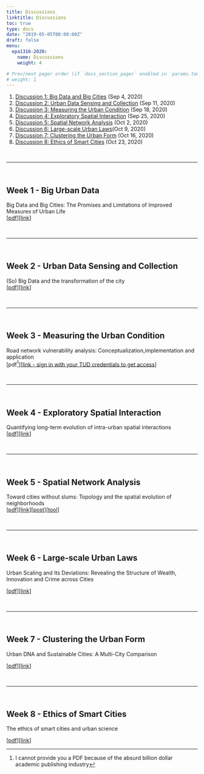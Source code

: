 ```yaml
---
title: Discussions
linktitle: Discussions
toc: true
type: docs
date: "2019-05-05T00:00:00Z"
draft: false
menu:
  epa1316-2020:
    name: Discussions
    weight: 4

# Prev/next pager order (if `docs_section_pager` enabled in `params.toml`)
# weight: 1
---
```


1. [Discussion 1: Big Data and Big Cities](#week-1---big-urban-data) (Sep 4, 2020)
2. [Discussion 2: Urban Data Sensing and Collection](#week-2---urban-data-sensing-and-collection) (Sep 11, 2020)
3. [Discussion 3: Measuring the Urban Condition](#week-3---measuring-the-urban-condition) (Sep 18, 2020)
4. [Discussion 4: Exploratory Spatial Interaction](#week-4---exploratory-spatial-interaction) (Sep 25, 2020)
5. [Discussion 5: Spatial Network Analysis](#week-5---spatial-network-analysis) (Oct 2, 2020)
6. [Discussion 6: Large-scale Urban Laws](#week-6---large-scale-urban-laws)(Oct 9, 2020)
7. [Discussion 7: Clustering the Urban Form](#week-7---clustering-the-urban-form) (Oct 16, 2020)
8. [Discussion 8: Ethics of Smart Cities](#week-8---ethics-of-smart-cities) (Oct 23, 2020)

<br/>

***
<br/>

## Week 1 - Big Urban Data

Big Data and Big Cities: The Promises and Limitations of Improved Measures of Urban Life
<br/>
[[pdf](../discussions/week1.pdf)][[link](https://onlinelibrary.wiley.com/doi/abs/10.1111/ecin.12364)]

<br/>

***
<br/>

## Week 2 - Urban Data Sensing and Collection

(So) Big Data and the transformation of the city
<br/>
[[pdf](../discussions/week2.pdf)][[link](https://link.springer.com/article/10.1007/s41060-020-00207-3)]

<br/>

***
<br/>

## Week 3 - Measuring the Urban Condition

Road network vulnerability analysis: Conceptualization,implementation and application
<br/>
[pdf[^1]][[link - sign in with your TUD credentials to get access](https://www.sciencedirect.com/science/article/pii/S0198971514000192)]

[^1]: I cannot provide you a PDF because of the absurd billion dollar academic publishing industry

<br/>

***
<br/>

## Week 4 - Exploratory Spatial Interaction

Quantifying long-term evolution of intra-urban spatial interactions
<br/>
[[pdf](../discussions/week4.pdf)][[link](https://royalsocietypublishing.org/doi/full/10.1098/rsif.2014.1089)]

<br/>

***
<br/>

## Week 5 - Spatial Network Analysis

Toward cities without slums: Topology and the spatial evolution of neighborhoods
<br/>
[[pdf](../discussions/week5.pdf)][[link](https://advances.sciencemag.org/content/4/8/eaar4644)][[post](https://miurban.uchicago.edu/2019/11/14/millionneighborhoodsmap/)][[tool](https://millionneighborhoods.org/#2/8.84/17.54)]

<br/>

***
<br/>

## Week 6 - Large-scale Urban Laws

Urban Scaling and Its Deviations: Revealing the Structure of Wealth, Innovation and Crime across Cities

[[pdf](../discussions/week6.pdf)][[link](https://journals.plos.org/plosone/article?id=10.1371/journal.pone.0013541)]

<br/>

***
<br/>

## Week 7 - Clustering the Urban Form

Urban DNA and Sustainable Cities: A Multi-City Comparison

[[pdf](../discussions/week7.pdf)][[link](https://www.frontiersin.org/articles/10.3389/fenvs.2019.00004/full)]

<br/>

***
<br/>

## Week 8 - Ethics of Smart Cities

The ethics of smart cities and urban science

[[pdf](../discussions/week8.pdf)][[link](https://royalsocietypublishing.org/doi/full/10.1098/rsta.2016.0115)]
